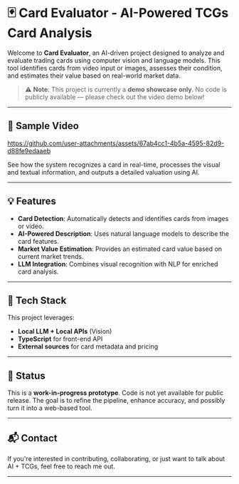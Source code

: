 # 🃏 Card Evaluator - AI-Powered TCGs Card Analysis

Welcome to **Card Evaluator**, an AI-driven project designed to analyze and evaluate trading cards using computer vision and language models.
This tool identifies cards from video input or images, assesses their condition, and estimates their value based on real-world market data.

> ⚠️ **Note**: This project is currently a **demo showcase only**. No code is publicly available — please check out the video demo below!

---

## 🎥 Sample Video
https://github.com/user-attachments/assets/67ab4cc1-4b5a-4595-82d9-d88fe9edaaeb



See how the system recognizes a card in real-time, processes the visual and textual information, and outputs a detailed valuation using AI.

---

## 💡 Features

- **Card Detection**: Automatically detects and identifies cards from images or video.
- **AI-Powered Description**: Uses natural language models to describe the card features.
- **Market Value Estimation**: Provides an estimated card value based on current market trends.
- **LLM Integration**: Combines visual recognition with NLP for enriched card analysis.

---

## 🧱 Tech Stack

This project leverages:

- **Local LLM + Local APIs** (Vision)
- **TypeScript** for front-end API
- **External sources** for card metadata and pricing

---

## 🚧 Status

This is a **work-in-progress prototype**. 
Code is not yet available for public release. 
The goal is to refine the pipeline, enhance accuracy, and possibly turn it into a web-based tool.

---

## 📬 Contact

If you're interested in contributing, collaborating, or just want to talk about AI + TCGs, feel free to  reach me out.

---

